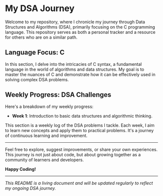 # My DSA Journey

Welcome to my repository, where I chronicle my journey through Data Structures and Algorithms (DSA), primarily focusing on the C programming language. This repository serves as both a personal tracker and a resource for others who are on a similar path.

## Language Focus: C

In this section, I delve into the intricacies of C syntax, a fundamental language in the world of algorithms and data structures. My goal is to master the nuances of C and demonstrate how it can be effectively used in solving complex DSA problems.

## Weekly Progress: DSA Challenges

Here's a breakdown of my weekly progress:

- **Week 1**: Introduction to basic data structures and algorithmic thinking.


This section is a weekly log of the DSA problems I tackle. Each week, I aim to learn new concepts and apply them to practical problems. It's a journey of continuous learning and improvement.

---

Feel free to explore, suggest improvements, or share your own experiences. This journey is not just about code, but about growing together as a community of learners and developers.

**Happy Coding!**

---

*This README is a living document and will be updated regularly to reflect my ongoing DSA journey.*

